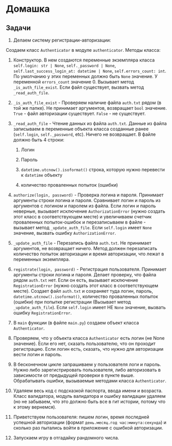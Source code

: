 # Домашка

## Задачи

1. Делаем систему регистрации-авторизации:

Создаем класс `Authenticator` в модуле `authenticator`. Методы класса:

1. Конструктор. В нем создаются переменные экземпляра класса `self.login: str | None`, `self._password | None`, `self.last_success_login_at: datetime | None`, `self.errors_count: int`. По умолчанию у этих переменных должно быть `None` значение. У переменной `errors_count` значение 0. Вызывает метод `_is_auth_file_exist`. Если файл существует, вызвать метод `_read_auth_file`.

2. `_is_auth_file_exist` - Проверяем наличие файла `auth.txt` рядом (в той же папке). Не принимает аргументов, возвращает `bool` значение. `True` - файл авторизации существует. `False` - не существует.

3. `_read_auth_file` - Чтение данных из файла `auth.txt`. Данные из файла записываем в переменные объекта класса созданные ранее (`self.login`, `self._password`, etc). Ничего не возвращает. В файле должно быть 4 строки:

   1. Логин

   2. Пароль

   3. `datetime.utcnow().isoformat()` строка, которую нужно перевести к `datetime` объекту

   4. количество проваленных попыток (ошибки)

4. `authorize(login, password)` - Проверка логина и пароля. Принимает аргументы строки логина и пароля. Сравнивает логин и пароль из аргументов с логином и паролем из файла. Если логин и пароль неверные, вызывает исключение `AuthorizationError` (нужно создать этот класс в соответствующем месте) и увеличиваем счетчик проваленных попыток-ошибок и перезаписываем в файле - вызывает метод `_update_auth_file`. Если `self.login` имеет `None` значение, вызвать ошибку `AuthorizationError`.

5. `_update_auth_file` - Перезапись файла `auth.txt`. Не принимает аргументов, не возвращает ничего. Метод должен перезаписать количество попыток авторизации и время авторизации, что лежат в переменных экземпляра.

6. `registrate(login, password)` - Регистрация пользователя. Принимает аргументы строки логина и пароля. Делает проверку, что файла рядом `auth.txt` нет. Если он есть, вызывает исключение `RegistrationError` (нужно создать этот класс в соответствующем месте). Создает файл `auth.txt` и сохраняет туда логин, пароль, `datetime.utcnow().isoformat()`, количество проваленных попыток (ошибки) при попытке регистрации (Вызывает метод `_update_auth_file`). Если `self.login` имеет НЕ `None` значение, вызвать ошибку `RegistrationError`.

2. В `main` функции (в файле `main.py`) создаем объект класса `Authenticator`.

3. Проверяем, что у объекта класса `Authenticator` есть логин (не None значение). Если его нет, сказать пользователю, что он проходит регистрацию. Если логин есть, сказать, что нужно для авторизации вести логин и пароль.

4. В бесконечном цикле запрашиваем у пользователя логи и пароль. Нужно либо зарегистрировать пользователя, либо авторизовать в зависимости от предыдущей проверки в пункте выше. Обрабатывать ошибки, вызываемые методами класса `Authenticator`.

5. Удаляем весь код с подсказкой паспорта, ввода имени и возраста. Класс валидатора, модуль валидатора и ошибку валидации удаляем (но не забываем, что это должно быть все в гит истории, потому что к этому вернемся).

6. Приветствуем пользователя: пишем логин, время последней успешной авторизации (формат `день.месяц.год час:минута:секунда`) и сколько раз пытались войти в приложение с ошибкой авторизации.

7. Запускаем игру в отгадайку рандомного числа.

